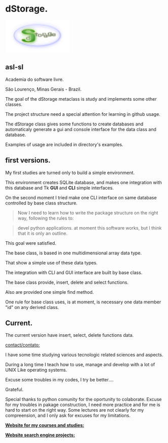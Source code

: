# dStorage.

![Alt text](img/dStorage.png "data storage")


## asl-sl

Academia do software livre.

São Lourenço, Minas Gerais - Brazil.


The goal of the dStorage metaclass is study and implements some other classes.

The project structure need a special attention for learning in github usage.

The dStorage class gives some functions to create databases and automaticaly
generate a gui and console interface for the data class and database.

Examples of usage are included in directory's examples.

## first versions.

My first studies are turned only to build a simple environment.

This environment creates SQLite database, and makes one integration with this database and Tk **GUI** and __CLI__ simple interfaces.

On the second moment I tried make one CLI interface on same database controlled by base class structure.

> Now I need to learn how to write the package structure on the right way, following the rules to: 

> devel python applications. at moment this software works, but I think that it is only an  outline.


This goal were satisfied.

The base class, is based in one multidimensional array data type.

That show a simple use of these data types.

The integration with CLI and GUI interface are built by base class.

The base class provide, insert, delete and select functions.

Also are provided one simple find method.

One rule for base class uses, is at moment, is necessary one data member "id" on any derived class.

## Current.

The current version have insert, select, delete functions  data.

[contact/contato:](mailto:feraleomg@gmail.com)

I have some time studying various tecnologic related sciences and aspects.

During a long time I teach how to use, manage and develop with a lot of UNIX Like operating systems.

Excuse some troubles in my codes, I try be better....

Grateful.

Special thanks to python comunity for the oportunity to colaborate.
Excuse for my troubles in pakage construction, I need more practice and for me is hard to start on the right way. Some lectures are not clearly for my compreension, and I only  ask for excuses for my limitations.


[**Website for my courses and studies:**](http://www.asl-sl.com.br)


[**Website search engine projects:**](http://magicbyte.tec.br:8888/)



